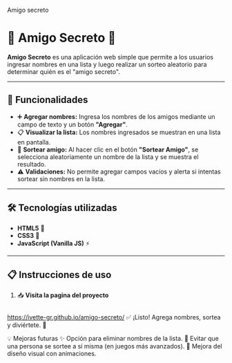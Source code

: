 <em1>Amigo secreto</em>
# 🎁 Amigo Secreto 🎉

**Amigo Secreto** es una aplicación web simple que permite a los usuarios ingresar nombres en una lista y luego realizar un sorteo aleatorio para determinar quién es el "amigo secreto".

---

## 🚀 Funcionalidades

- ➕ **Agregar nombres:** Ingresa los nombres de los amigos mediante un campo de texto y un botón **"Agregar"**.  
- 📋 **Visualizar la lista:** Los nombres ingresados se muestran en una lista en pantalla.  
- 🎲 **Sortear amigo:** Al hacer clic en el botón **"Sortear Amigo"**, se selecciona aleatoriamente un nombre de la lista y se muestra el resultado.  
- ⚠️ **Validaciones:** No permite agregar campos vacíos y alerta si intentas sortear sin nombres en la lista.

---

## 🛠️ Tecnologías utilizadas

- **HTML5** 🧱  
- **CSS3** 🎨  
- **JavaScript (Vanilla JS)** ⚡  

---

## 📋 Instrucciones de uso

1. 📥 **Visita la pagina del proyecto**  
   ```bash
 https://ivette-gr.github.io/amigo-secreto/
 ✅ ¡Listo! Agrega nombres, sortea y diviértete. 🎉

 💡 Mejoras futuras
✨ Opción para eliminar nombres de la lista.
🔄 Evitar que una persona se sortee a sí misma (en juegos más avanzados).
🎨 Mejora del diseño visual con animaciones.